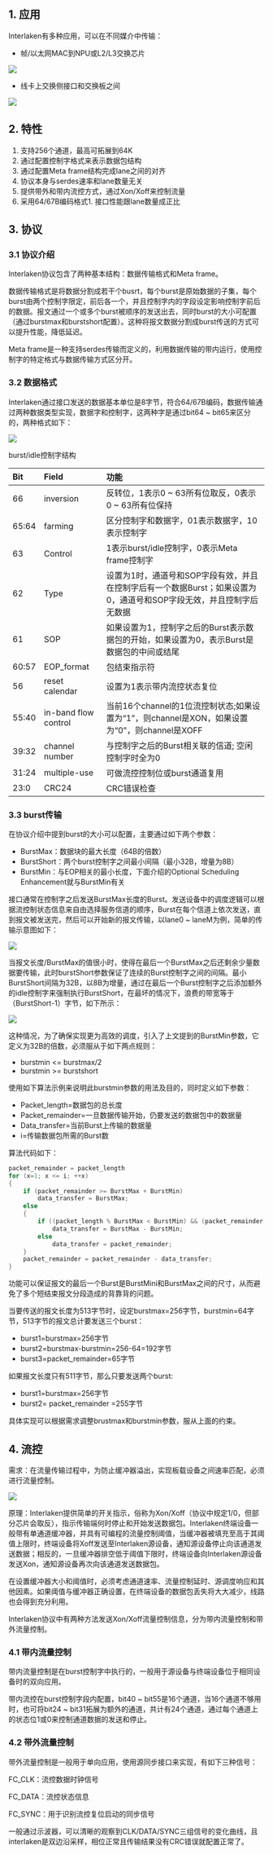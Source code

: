 ## 1. 应用

Interlaken有多种应用，可以在不同媒介中传输：

- 帧/以太网MAC到NPU或L2/L3交换芯片

![](./image/interlaken_application.svg)

- 线卡上交换侧接口和交换板之间

![](./image/interlaken_application_2.svg)

## 2. 特性

1. 支持256个通道，最高可拓展到64K
2. 通过配置控制字格式来表示数据包结构
3. 通过配置Meta frame结构完成lane之间的对齐
4. 协议本身与serdes速率和lane数量无关
5. 提供带外和带内流控方式，通过Xon/Xoff来控制流量
6. 采用64/67B编码格式1. 接口性能跟lane数量成正比

## 3. 协议

### 3.1 协议介绍

Interlaken协议包含了两种基本结构：数据传输格式和Meta frame。

数据传输格式是将数据分割成若干个busrt，每个burst是原始数据的子集，每个burst由两个控制字限定，前后各一个，并且控制字内的字段设定影响控制字前后的数据。报文通过一个或多个burst被顺序的发送出去，同时burst的大小可配置（通过burstmax和burstshort配置）。这种将报文数据分割成burst传送的方式可以提升性能，降低延迟。

Meta frame是一种支持serdes传输而定义的，利用数据传输的带内运行，使用控制字的特定格式与数据传输方式区分开。

### 3.2 数据格式

Interlaken通过接口发送的数据基本单位是8字节，符合64/67B编码，数据传输通过两种数据类型实现，数据字和控制字，这两种字是通过bit64 ~ bit65来区分的，两种格式如下：

![](../10281212/images/interlaken格式.svg)

burst/idle控制字结构

|Bit|Field|功能|
|:----|:----|:----|
|66|inversion|反转位，1表示0 ~ 63所有位取反，0表示0 ~ 63所有位保持|
|65:64|farming|区分控制字和数据字，01表示数据字，10表示控制字|
|63|Control|1表示burst/idle控制字，0表示Meta frame控制字|
|62|Type|设置为1时，通道号和SOP字段有效，并且在控制字后有一个数据Burst；如果设置为0，通道号和SOP字段无效，并且控制字后无数据|
|61|SOP|如果设置为1，控制字之后的Burst表示数据包的开始，如果设置为0，表示Burst是数据包的中间或结尾|
|60:57|EOP_format|包结束指示符|
|56|reset calendar|设置为1表示带内流控状态复位|
|55:40|in-band flow control|当前16个channel的1位流控制状态;如果设置为“1”，则channel是XON，如果设置为“0”，则channel是XOFF|
|39:32|channel number|与控制字之后的Burst相关联的信道; 空闲控制字时全为0|
|31:24|multiple-use|可做流控控制位或burst通道复用|
|23:0|CRC24|CRC错误检查|

### 3.3 burst传输

在协议介绍中提到burst的大小可以配置，主要通过如下两个参数：
- BurstMax：数据块的最大长度（64B的倍数）
- BurstShort：两个burst控制字之间最小间隔（最小32B，增量为8B）
- BurstMin：与EOP相关的最小长度，下面介绍的Optional Scheduling Enhancement就与BurstMin有关

接口通常在控制字之后发送BurstMax长度的Burst。发送设备中的调度逻辑可以根据流控制状态信息来自由选择服务信道的顺序，Burst在每个信道上依次发送，直到报文被发送完，然后可以开始新的报文传输，以lane0 ~ laneM为例，简单的传输示意图如下：

![](../10281212/images/interlaken_lane传输.svg)

当报文长度/BurstMax的值很小时，使得在最后一个BurstMax之后还剩余少量数据要传输，此时burstShort参数保证了连续的Burst控制字之间的间隔。最小BurstShort间隔为32B，以8B为增量，通过在最后一个Burst控制字之后添加额外的idle控制字来强制执行BurstShort，在最坏的情况下，浪费的带宽等于（BurstShort-1）字节，如下所示：

![](../10281212/images/interlakne_burstshot.svg)

这种情况，为了确保实现更为高效的调度，引入了上文提到的BurstMin参数，它定义为32B的倍数，必须服从于如下两点规则：
- burstmin <= burstmax/2
- burstmin >= burstshort

使用如下算法示例来说明此burstmin参数的用法及目的，同时定义如下参数：
- Packet_length=数据包的总长度
- Packet_remainder=一旦数据传输开始，仍要发送的数据包中的数据量
- Data_transfer=当前Burst上传输的数据量
- i=传输数据包所需的Burst数

算法代码如下：
```c
packet_remainder = packet_length
for (x=1; x <= i; ++x)
{
    if (packet_remainder >= BurstMax + BurstMin)
        data_transfer = BurstMax;
    else
    {
        if ((packet_length % BurstMax < BurstMin) && (packet_remainder > BurstMax))
            data_transfer = BurstMax - BurstMin;
        else
            data_transfer = packet_remainder;
    }
    packet_remainder = packet_remainder - data_transfer;
}
```

功能可以保证报文的最后一个Burst是BurstMini和BurstMax之间的尺寸，从而避免了多个短结束报文分段造成的背靠背的问题。

当要传送的报文长度为513字节时，设定burstmax=256字节，burstmin=64字节，513字节的报文总计要发送三个burst：
- burst1=burstmax=256字节
- burst2=burstmax-burstmin=256-64=192字节
- burst3=packet_remainder=65字节

如果报文长度只有511字节，那么只要发送两个burst:
- burst1=burstmax=256字节
- burst2= packet_remainder =255字节

具体实现可以根据需求调整brustmax和burstmin参数，服从上面的约束。

## 4. 流控

需求：在流量传输过程中，为防止缓冲器溢出，实现板载设备之间速率匹配，必须进行流量控制。

![](../10281212/images/流控示意图.svg)

原理：Interlaken提供简单的开关指示，俗称为Xon/Xoff（协议中规定1/0，但部分芯片会取反），指示传输端何时停止和开始发送数据包。Interlaken终端设备一般带有单通道缓冲器，并具有可编程的流量控制阈值，当缓冲器被填充至高于其阈值上限时，终端设备将Xoff发送至Interlaken源设备，通知源设备停止向该通道发送数据；相反的，一旦缓冲器排空低于阈值下限时，终端设备向Interlaken源设备发送Xon，通知源设备再次向该通道发送数据包。

在设置缓冲器大小和阈值时，必须考虑通道速率、流量控制延时、源调度响应和其他因素。如果阈值与缓冲器正确设置，在终端设备的数据包丢失将大大减少，线路也会得到充分利用。

Interlaken协议中有两种方法发送Xon/Xoff流量控制信息，分为带内流量控制和带外流量控制。

### 4.1 带内流量控制

带内流量控制是在burst控制字中执行的，一般用于源设备与终端设备位于相同设备时的双向应用。

带内流控在burst控制字段内配置，bit40 ~ bit55是16个通道，当16个通道不够用时，也可将bit24 ~ bit31拓展为额外的通道，共计有24个通道，通过每个通道上的状态位1或0来控制通道数据的发送和停止。

### 4.2 带外流量控制

带外流量控制是一般用于单向应用，使用源同步接口来实现，有如下三种信号：

FC_CLK：流控数据时钟信号

FC_DATA：流控状态信息

FC_SYNC：用于识别流控复位启动的同步信号

一般通过示波器，可以清晰的观察到CLK/DATA/SYNC三组信号的变化曲线，且interlaken是双边沿采样，相位正常且传输结果没有CRC错误就配置正常了。